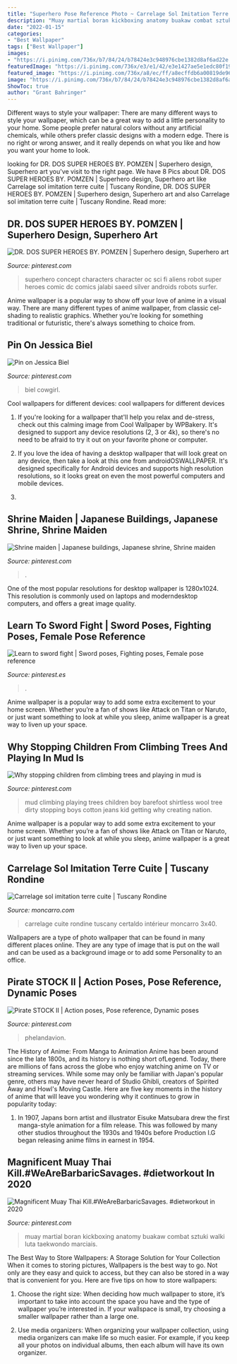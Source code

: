 ```yaml
---
title: "Superhero Pose Reference Photo ~ Carrelage Sol Imitation Terre Cuite"
description: "Muay martial boran kickboxing anatomy buakaw combat sztuki walki luta taekwondo marciais"
date: "2022-01-15"
categories:
- "Best Wallpaper"
tags: ["Best Wallpaper"]
images:
- "https://i.pinimg.com/736x/b7/84/24/b78424e3c948976cbe1382d8af6ad22e.jpg"
featuredImage: "https://i.pinimg.com/736x/e3/e1/42/e3e1427ae5e1edc80f1960d4846077b0.jpg"
featured_image: "https://i.pinimg.com/736x/a8/ec/ff/a8ecffdb6a00819de960bad6713dca00--bikini-fashion-bikini-girls.jpg"
image: "https://i.pinimg.com/736x/b7/84/24/b78424e3c948976cbe1382d8af6ad22e.jpg"
ShowToc: true
author: "Grant Bahringer"
---
```



Different ways to style your wallpaper:
There are many different ways to style your wallpaper, which can be a great way to add a little personality to your home. Some people prefer natural colors without any artificial chemicals, while others prefer classic designs with a modern edge. There is no right or wrong answer, and it really depends on what you like and how you want your home to look.

	

		
looking for DR. DOS SUPER HEROES BY. POMZEN | Superhero design, Superhero art you've visit to the right page. We have 8 Pics about DR. DOS SUPER HEROES BY. POMZEN | Superhero design, Superhero art like Carrelage sol imitation terre cuite | Tuscany Rondine, DR. DOS SUPER HEROES BY. POMZEN | Superhero design, Superhero art and also Carrelage sol imitation terre cuite | Tuscany Rondine. Read more:
		
    
## DR. DOS SUPER HEROES BY. POMZEN | Superhero Design, Superhero Art

<img loading=lazy src="https://i.pinimg.com/736x/7d/6c/9f/7d6c9f95d78e66173345a896be5bdfa6.jpg" onerror="this.onerror=null;this.src='https://tse1.mm.bing.net/th?id=OIP.YedTxoeo9Gx84CcHn3QrcwHaNw&amp;pid=15.1';" alt="DR. DOS SUPER HEROES BY. POMZEN | Superhero design, Superhero art">

_Source: pinterest.com_

>superhero concept characters character oc sci fi aliens robot super heroes comic dc comics jalabi saeed silver androids robots surfer. 

	

Anime wallpaper is a popular way to show off your love of anime in a visual way. There are many different types of anime wallpaper, from classic cel-shading to realistic graphics. Whether you're looking for something traditional or futuristic, there's always something to choice from.

    
## Pin On Jessica Biel

<img loading=lazy src="https://i.pinimg.com/736x/a8/ec/ff/a8ecffdb6a00819de960bad6713dca00--bikini-fashion-bikini-girls.jpg" onerror="this.onerror=null;this.src='https://tse3.mm.bing.net/th?id=OIP.f1a5jlQ-xYGpIKPGFDNDaQAAAA&amp;pid=15.1';" alt="Pin on Jessica Biel">

_Source: pinterest.com_

>biel cowgirl. 

	

Cool wallpapers for different devices:
cool wallpapers for different devices 

1. If you're looking for a wallpaper that'll help you relax and de-stress, check out this calming image from Cool Wallpaper by WPBakery. It's designed to support any device resolutions (2, 3 or 4k), so there's no need to be afraid to try it out on your favorite phone or computer.

2. If you love the idea of having a desktop wallpaper that will look great on any device, then take a look at this one from androidOSWALLPAPER. It's designed specifically for Android devices and supports high resolution resolutions, so it looks great on even the most powerful computers and mobile devices.

3.

    
## Shrine Maiden | Japanese Buildings, Japanese Shrine, Shrine Maiden

<img loading=lazy src="https://i.pinimg.com/736x/e3/e1/42/e3e1427ae5e1edc80f1960d4846077b0.jpg" onerror="this.onerror=null;this.src='https://tse4.mm.bing.net/th?id=OIP.Ub2mgSxMJH9y-rh1MXK9nAHaLH&amp;pid=15.1';" alt="Shrine maiden | Japanese buildings, Japanese shrine, Shrine maiden">

_Source: pinterest.com_

>. 

	

One of the most popular resolutions for desktop wallpaper is 1280x1024. This resolution is commonly used on laptops and moderndesktop computers, and offers a great image quality.

    
## Learn To Sword Fight | Sword Poses, Fighting Poses, Female Pose Reference

<img loading=lazy src="https://i.pinimg.com/736x/b7/84/24/b78424e3c948976cbe1382d8af6ad22e.jpg" onerror="this.onerror=null;this.src='https://tse3.mm.bing.net/th?id=OIP.ol2y9RTz_QJJEwfJrK5RWwHaLO&amp;pid=15.1';" alt="Learn to sword fight | Sword poses, Fighting poses, Female pose reference">

_Source: pinterest.es_

>. 

	

Anime wallpaper is a popular way to add some extra excitement to your home screen. Whether you’re a fan of shows like Attack on Titan or Naruto, or just want something to look at while you sleep, anime wallpaper is a great way to liven up your space.

    
## Why Stopping Children From Climbing Trees And Playing In Mud Is

<img loading=lazy src="https://i.pinimg.com/736x/2d/2e/b3/2d2eb38478833f54a466ff658e380599--a-tree-outdoor-school.jpg" onerror="this.onerror=null;this.src='https://tse4.mm.bing.net/th?id=OIP.wDzreI1xyux3nTOnGaKBVwAAAA&amp;pid=15.1';" alt="Why stopping children from climbing trees and playing in mud is">

_Source: pinterest.com_

>mud climbing playing trees children boy barefoot shirtless wool tree dirty stopping boys cotton jeans kid getting why creating nation. 

	

Anime wallpaper is a popular way to add some extra excitement to your home screen. Whether you’re a fan of shows like Attack on Titan or Naruto, or just want something to look at while you sleep, anime wallpaper is a great way to liven up your space.

    
## Carrelage Sol Imitation Terre Cuite | Tuscany Rondine

<img loading=lazy src="http://www.moncarro.com/Files/119110/Img/22/rondine-tuscany-certaldo-20x40-carrelage-aspect-pierre-terre-cuite-sol-mur-i.jpg" onerror="this.onerror=null;this.src='https://tse1.mm.bing.net/th?id=OIP.xDBG13yYMnNIUTYCxUXgPgHaHa&amp;pid=15.1';" alt="Carrelage sol imitation terre cuite | Tuscany Rondine">

_Source: moncarro.com_

>carrelage cuite rondine tuscany certaldo intérieur moncarro 3x40. 

	



Wallpapers are a type of photo wallpaper that can be found in many different places online. They are any type of image that is put on the wall and can be used as a background image or to add some Personality to an office.

    
## Pirate STOCK II | Action Poses, Pose Reference, Dynamic Poses

<img loading=lazy src="https://i.pinimg.com/736x/36/b4/04/36b404109a9c45c364a280cda6f058c3--dynamic-poses-male-poses.jpg" onerror="this.onerror=null;this.src='https://tse2.mm.bing.net/th?id=OIP.OT9-aFiNpOco7HXOuJD3-AHaLH&amp;pid=15.1';" alt="Pirate STOCK II | Action poses, Pose reference, Dynamic poses">

_Source: pinterest.com_

>phelandavion. 

	

The History of Anime: From Manga to Animation
Anime has been around since the late 1800s, and its history is nothing short ofLegend. Today, there are millions of fans across the globe who enjoy watching anime on TV or streaming services. While some may only be familiar with Japan's popular genre, others may have never heard of Studio Ghibli, creators of Spirited Away and Howl's Moving Castle. Here are five key moments in the history of anime that will leave you wondering why it continues to grow in popularity today:
1) In 1907, Japans born artist and illustrator Eisuke Matsubara drew the first manga-style animation for a film release. This was followed by many other studios throughout the 1930s and 1940s before Production I.G began releasing anime films in earnest in 1954.

    
## Magnificent Muay Thai Kill.#WeAreBarbaricSavages. #dietworkout In 2020

<img loading=lazy src="https://i.pinimg.com/736x/e7/a8/0b/e7a80b7586711c85c4b68e07ebeff0f6.jpg" onerror="this.onerror=null;this.src='https://tse1.mm.bing.net/th?id=OIP.Fg28NISiFXufAnA7AJU9UAHaKs&amp;pid=15.1';" alt="Magnificent Muay Thai Kill.#WeAreBarbaricSavages. #dietworkout in 2020">

_Source: pinterest.com_

>muay martial boran kickboxing anatomy buakaw combat sztuki walki luta taekwondo marciais. 

	

The Best Way to Store Wallpapers: A Storage Solution for Your Collection
When it comes to storing pictures, Wallpapers is the best way to go. Not only are they easy and quick to access, but they can also be stored in a way that is convenient for you. Here are five tips on how to store wallpapers:
1) Choose the right size: When deciding how much wallpaper to store, it’s important to take into account the space you have and the type of wallpaper you’re interested in. If your wallspace is small, try choosing a smaller wallpaper rather than a large one.

2) Use media organizers: When organizing your wallpaper collection, using media organizers can make life so much easier. For example, if you keep all your photos on individual albums, then each album will have its own organizer.

